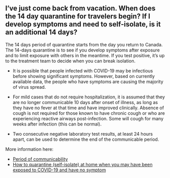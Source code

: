 ## I’ve just come back from vacation. When does the 14 day quarantine for travelers begin? If I develop symptoms and need to self-isolate, is it an additional 14 days?

The 14 days period of quarantine starts from the day you return to Canada. The 14-days quarantine is to see if you develop symptoms after exposure and to limit exposure with others in the meantime. If you test positive, it’s up to the treatment team to decide when you can break isolation.

- It is possible that people infected with COVID-19 may be infectious before showing significant symptoms. However, based on currently available data, the people who have symptoms are causing the majority of virus spread. 

- For mild cases that do not require hospitalization, it is assumed that they are no longer communicable 10 days after onset of illness, as long as they have no fever at that time and have improved clinically. Absence of cough is not required for those known to have chronic cough or who are experiencing reactive airways post-infection. Some will cough for many weeks after infection (this can be normal).

- Two consecutive negative laboratory test results, at least 24 hours apart, can be used to determine the end of the communicable period.

More information here:
- [Period of communicability](https://www.canada.ca/en/public-health/services/diseases/2019-novel-coronavirus-infection/health-professionals/assumptions.html#a4)
- [How to quarantine (self-isolate) at home when you may have been exposed to COVID-19 and have no symptom ](https://www.canada.ca/en/public-health/services/publications/diseases-conditions/coronavirus-disease-covid-19-how-to-self-isolate-home-exposed-no-symptoms.html)
